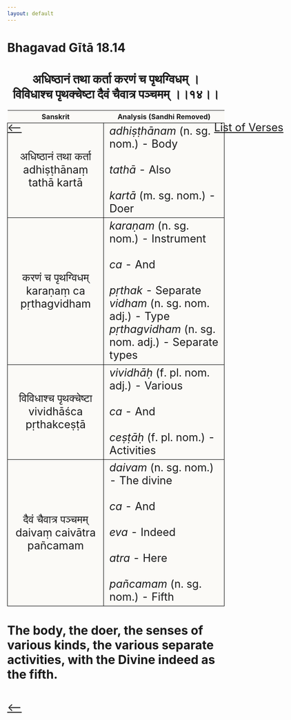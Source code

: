 ```yaml
---
layout: default
---
```

<!---
Text can be **bold**, _italic_, or ~~strikethrough~~.

[Link to another page](./another-page.html)

There should be whitespace between paragraphs.

There should be whitespace between paragraphs. We recommend including a README, or a file with information about your project.
--->

# Bhagavad Gītā 18.14

<style>
table {
  border-collapse: collapse;
  border-style: hidden;
}
th {
  background: #FBFAF7;
}
td {
  font-size: 25px;
  background: #FBFAF7;
  border: 1px solid black;
}
div.move {
  font-size: 25px;
}
</style>

<h1 style="text-align:center">
अधिष्ठानं तथा कर्ता करणं च पृथग्विधम् । <br>
विविधाश्च पृथक्चेष्टा दैवं चैवात्र पञ्चमम् ।।१४।।
</h1>
<div class="move" style="position:relative;min-width:960px">
 <p style="position: absolute;left:480px;top:0"><a href="./ch18.html">List of Verses</a></p>
</div>
<div class="move" style="position:relative;min-width:960px">
 <p style="position: absolute;left:0;top:0"><a href="./v18-13.html">⟵</a></p>
</div>
<div class="move" style="position:relative;min-width:960px">
 <p style="position: absolute;right:0;top:0"><a href="./v18-15.html">⟶</a></p>
</div>

| Sanskrit | Analysis (Sandhi Removed) |
|:-:|-|
| अधिष्ठानं तथा कर्ता<br>adhiṣṭhānaṃ tathā kartā | <em>adhiṣṭhānam</em> (n. sg. nom.) - Body <br><br><em>tathā</em> - Also<br><br><em>kartā</em> (m. sg. nom.) - Doer |
| करणं च पृथग्विधम्<br>karaṇaṃ ca pṛthagvidham | <em>karaṇam</em> (n. sg. nom.) - Instrument<br><br><em>ca</em> - And<br><br><em>pṛthak</em> - Separate<br><em>vidham</em> (n. sg. nom. adj.) - Type<br><em>pṛthagvidham</em> (n. sg. nom. adj.) - Separate types |
|  विविधाश्च पृथक्चेष्टा<br>vividhāśca pṛthakceṣṭā | <em>vividhāḥ</em> (f. pl. nom. adj.) - Various<br><br><em>ca</em> - And<br><br><em>ceṣṭāḥ</em> (f. pl. nom.) - Activities |
|  दैवं चैवात्र पञ्चमम्<br>daivaṃ caivātra pañcamam  | <em>daivam</em> (n. sg. nom.) - The divine<br><br><em>ca</em> - And<br><br><em>eva</em> - Indeed<br><br><em>atra</em> - Here<br><br><em>pañcamam</em> (n. sg. nom.) - Fifth |

<h1>
The body, the doer, the senses of various kinds, the various separate activities, with
the Divine indeed as the fifth.  
</h1>
<div class="move" style="position:relative;min-width:960px">
 <p style="position: absolute;left:0;top:0"><a href="./v18-13.html">⟵</a></p>
</div>
<div class="move" style="position:relative;min-width:960px">
 <p style="position: absolute;right:0;top:0"><a href="./v18-15.html">⟶</a></p>
</div>
